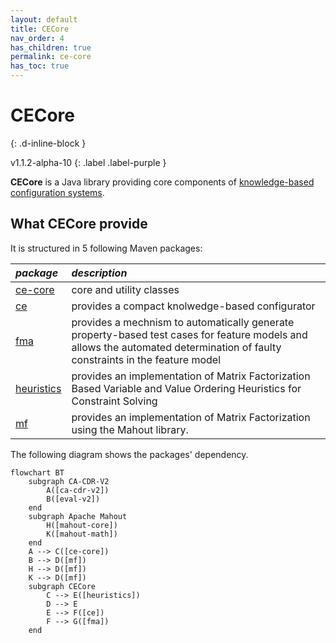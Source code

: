 ```yaml
---
layout: default
title: CECore
nav_order: 4
has_children: true
permalink: ce-core
has_toc: true
---
```


# CECore
{: .d-inline-block }

v1.1.2-alpha-10
{: .label .label-purple }

**CECore** is a Java library providing core components of [knowledge-based configuration systems].

## What CECore provide

It is structured in 5 following Maven packages:

| *package*                                       | *description*                            |
|:----------------------------------------------|:------------------------------------------|
| [ce-core]     | core and utility classes |
| [ce] | provides a compact knolwedge-based configurator |
| [fma]    | provides a mechnism to automatically generate property-based test cases for feature models and allows the automated determination of faulty constraints in the feature model |
| [heuristics]         | provides an implementation of Matrix Factorization Based Variable and Value Ordering Heuristics for Constraint Solving |
| [mf]      | provides an implementation of Matrix Factorization using the Mahout library. |

The following diagram shows the packages' dependency.

```mermaid
flowchart BT
    subgraph CA-CDR-V2
        A([ca-cdr-v2])
        B([eval-v2])
    end
    subgraph Apache Mahout
        H([mahout-core])
        K([mahout-math])
    end
    A --> C([ce-core])
    B --> D([mf])
    H --> D([mf])
    K --> D([mf])
    subgraph CECore
        C --> E([heuristics])
        D --> E
        E --> F([ce])
        F --> G([fma])
    end
```

<!-- Links -->
[ce-core]: core
[ce]: ce
[fma]: fma
[heuristics]: heuristics
[mf]: mf
[knowledge-based configuration systems]: https://en.wikipedia.org/wiki/Knowledge-based_configuration